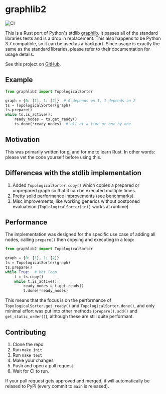 # graphlib2

![CI](https://github.com/adriangb/graphlib2/actions/workflows/python.yaml/badge.svg)

This is a Rust port of Python's stdlib [graphlib].
It passes all of the standard libraries tests and is a drop in replacement.
This also happens to be Python 3.7 compatible, so it can be used as a backport.
Since usage is exactly the same as the standard libraries, please refer to their documentation for usage details.

See this project on [GitHub](https://github.com/adriangb/graphlib2).

## Example

```python
from graphlib2 import TopologicalSorter

graph = {0: [1], 1: [2]}  # 0 depends on 1, 1 depends on 2
ts = TopologicalSorter(graph)
ts.prepare()
while ts.is_active():
    ready_nodes = ts.get_ready()
    ts.done(*ready_nodes)  # all at a time or one by one
```

## Motivation

This was primarily written for [di] and for me to learn Rust.
In other words: please vet the code yourself before using this.

## Differences with the stdlib implementation

1. Added `TopologicalSorter.copy()` which copies a prepared or unprepared graph so that it can be executed multiple times.
1. Pretty solid performance improvements (see [benchmarks]).
1. Misc improvements, like working generics without postponed evaluateion (`ToplologicalSorter[int]` works at runtime).

## Performance

The implementation was designed for the specific use case of adding all nodes, calling `prepare()` then copying and executing in a loop:

```python
from graphlib2 import TopologicalSorter

graph = {0: [1], 1: [2]}
ts = TopologicalSorter(graph)
ts.prepare()
while True:  # hot loop
    t = ts.copy()
    while t.is_active():
        ready_nodes = t.get_ready()
        t.done(*ready_nodes)
```

This means that the focus is on the performance of `TopologicalSorter.get_ready()` and `TopologicalSorter.done()`, and only minimal effort was put into other methods (`prepare()`, `add()` and `get_static_order()`), although these are still quite performant.

## Contributing

1. Clone the repo.
1. Run `make init`
1. Run `make test`
1. Make your changes
1. Push and open a pull request
1. Wait for CI to run.

If your pull request gets approved and merged, it will automatically be relased to PyPi (every commit to `main` is released).

[di]: https://github.com/adriangb/di
[graphlib]: https://docs.python.org/3/library/graphlib.html
[benchmarks]: https://github.com/adriangb/graphlib2/bench.ipynb
